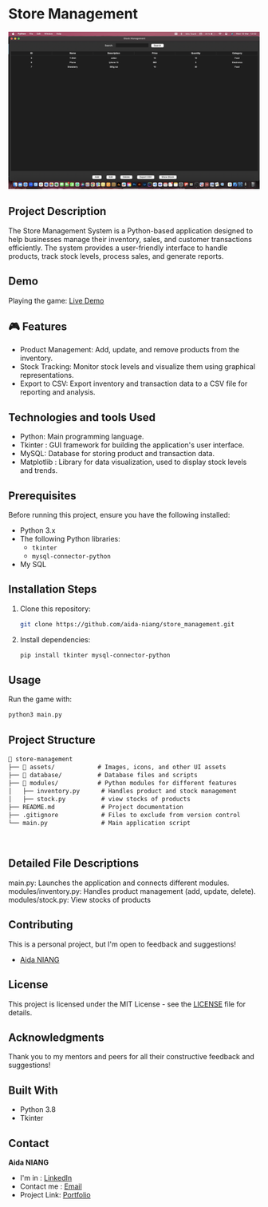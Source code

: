 # Store Management

![preview main](./frame_1.png)

## Project Description

The Store Management System is a Python-based application designed to help businesses manage their inventory, sales, and customer transactions efficiently. The system provides a user-friendly interface to handle products, track stock levels, process sales, and generate reports.

## Demo

Playing the game: [Live Demo](https://www.youtube.com/watch?v=r155MhgrB8g)

## 🎮 Features

- Product Management: Add, update, and remove products from the inventory.
- Stock Tracking: Monitor stock levels and visualize them using graphical representations.
- Export to CSV: Export inventory and transaction data to a CSV file for reporting and analysis.


## Technologies and tools Used

- Python: Main programming language.
- Tkinter : GUI framework for building the application's user interface.
- MySQL: Database for storing product and transaction data.
- Matplotlib : Library for data visualization, used to display stock levels and trends.
  
## Prerequisites

Before running this project, ensure you have the following installed:

- Python 3.x
- The following Python libraries:
  - `tkinter`
  - `mysql-connector-python`
- My SQL

## Installation Steps

1. Clone this repository:
   ```bash
   git clone https://github.com/aida-niang/store_management.git
   ```
2. Install dependencies:
   ```bash
   pip install tkinter mysql-connector-python

   ```

## Usage

Run the game with:
```bash
python3 main.py
```

## Project Structure

```
📂 store-management  
├── 📁 assets/            # Images, icons, and other UI assets  
├── 📁 database/          # Database files and scripts  
├── 📁 modules/           # Python modules for different features  
│   ├── inventory.py      # Handles product and stock management  
│   ├── stock.py          # view stocks of products 
├── README.md             # Project documentation   
├── .gitignore            # Files to exclude from version control  
└── main.py               # Main application script  



```

## Detailed File Descriptions
main.py: Launches the application and connects different modules.
modules/inventory.py: Handles product management (add, update, delete).
modules/stock.py: View stocks of products 

## Contributing

This is a personal project, but I'm open to feedback and suggestions!
- [Aida NIANG](https://github.com/aida-niang/)

## License

This project is licensed under the MIT License - see the [LICENSE](LICENSE) file for details.

## Acknowledgments

Thank you to my mentors and peers for all their constructive feedback and suggestions!

## Built With

- Python 3.8
- Tkinter

## Contact

**Aida NIANG** 
- I'm in : [LinkedIn](https://linkedin.com/in/aidabenhamathniang)
- Contact me : [Email](mailto:aidam.niang@gmail.com  )
- Project Link: [Portfolio](https://aida-niang.students-laplateforme.io)

